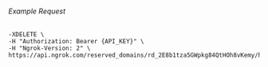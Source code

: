 
###### Example Request
```curl \
-XDELETE \
-H "Authorization: Bearer {API_KEY}" \
-H "Ngrok-Version: 2" \
https://api.ngrok.com/reserved_domains/rd_2E8b1tza5GWpkg84QtHOh8vKemy/https_endpoint_configuration
